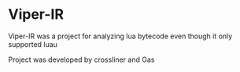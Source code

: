 # Viper-IR
Viper-IR was a project for analyzing lua bytecode even though it only supported luau

Project was developed by crossliner and Gas